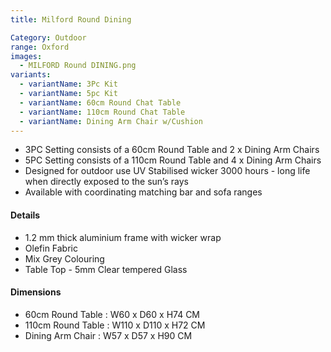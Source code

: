 ```yaml
---
title: Milford Round Dining

Category: Outdoor
range: Oxford
images:
  - MILFORD Round DINING.png
variants:
  - variantName: 3Pc Kit
  - variantName: 5pc Kit
  - variantName: 60cm Round Chat Table
  - variantName: 110cm Round Chat Table
  - variantName: Dining Arm Chair w/Cushion
---
```


* 3PC Setting consists of a 60cm Round Table and 2 x Dining Arm Chairs
* 5PC Setting consists of a 110cm Round Table and 4 x Dining Arm Chairs
* Designed for outdoor use UV Stabilised wicker 3000 hours  - long life when directly exposed to the sun’s rays
* Available with coordinating matching bar and sofa ranges

#### Details

* 1.2 mm thick aluminium frame with wicker wrap
* Olefin Fabric
* Mix Grey Colouring
* Table Top - 5mm Clear tempered Glass


#### Dimensions

* 60cm Round Table : W60 x D60 x H74 CM
* 110cm Round Table : W110 x D110 x H72 CM
* Dining Arm Chair : W57 x D57 x H90 CM
